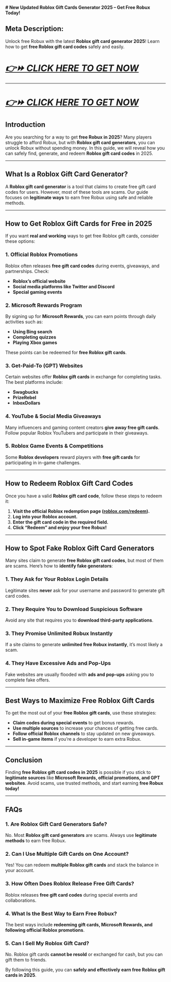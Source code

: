 **# New Updated Roblox Gift Cards Generator 2025 – Get Free Robux Today!**

## **Meta Description:**
Unlock free Robux with the latest **Roblox gift card generator 2025**! Learn how to get **free Roblox gift card codes** safely and easily.

# ***[👉⏩ CLICK HERE TO GET NOW ](https://rosofferzone.com/allgiftcard/)***
---
# ***[👉⏩ CLICK HERE TO GET NOW ](https://rosofferzone.com/allgiftcard/)***

## **Introduction**

Are you searching for a way to get **free Robux in 2025**? Many players struggle to afford Robux, but with **Roblox gift card generators**, you can unlock Robux without spending money. In this guide, we will reveal how you can safely find, generate, and redeem **Roblox gift card codes** in 2025.

---

## **What Is a Roblox Gift Card Generator?**

A **Roblox gift card generator** is a tool that claims to create free gift card codes for users. However, most of these tools are scams. Our guide focuses on **legitimate ways** to earn free Robux using safe and reliable methods.

---

## **How to Get Roblox Gift Cards for Free in 2025**

If you want **real and working** ways to get free Roblox gift cards, consider these options:

### **1. Official Roblox Promotions**
Roblox often releases **free gift card codes** during events, giveaways, and partnerships. Check:
- **Roblox’s official website**
- **Social media platforms like Twitter and Discord**
- **Special gaming events**

### **2. Microsoft Rewards Program**
By signing up for **Microsoft Rewards**, you can earn points through daily activities such as:
- **Using Bing search**
- **Completing quizzes**
- **Playing Xbox games**

These points can be redeemed for **free Roblox gift cards**.

### **3. Get-Paid-To (GPT) Websites**
Certain websites offer **Roblox gift cards** in exchange for completing tasks. The best platforms include:
- **Swagbucks**
- **PrizeRebel**
- **InboxDollars**

### **4. YouTube & Social Media Giveaways**
Many influencers and gaming content creators **give away free gift cards**. Follow popular Roblox YouTubers and participate in their giveaways.

### **5. Roblox Game Events & Competitions**
Some **Roblox developers** reward players with **free gift cards** for participating in in-game challenges.

---

## **How to Redeem Roblox Gift Card Codes**

Once you have a valid **Roblox gift card code**, follow these steps to redeem it:

1. **Visit the official Roblox redemption page ([roblox.com/redeem](https://www.roblox.com/redeem)).**
2. **Log into your Roblox account.**
3. **Enter the gift card code in the required field.**
4. **Click “Redeem” and enjoy your free Robux!**

---

## **How to Spot Fake Roblox Gift Card Generators**

Many sites claim to generate **free Roblox gift card codes**, but most of them are scams. Here’s how to **identify fake generators**:

### **1. They Ask for Your Roblox Login Details**
Legitimate sites **never** ask for your username and password to generate gift card codes.

### **2. They Require You to Download Suspicious Software**
Avoid any site that requires you to **download third-party applications**.

### **3. They Promise Unlimited Robux Instantly**
If a site claims to generate **unlimited free Robux instantly**, it’s most likely a scam.

### **4. They Have Excessive Ads and Pop-Ups**
Fake websites are usually flooded with **ads and pop-ups** asking you to complete fake offers.

---

## **Best Ways to Maximize Free Roblox Gift Cards**

To get the most out of your **free Roblox gift cards**, use these strategies:

- **Claim codes during special events** to get bonus rewards.
- **Use multiple sources** to increase your chances of getting free cards.
- **Follow official Roblox channels** to stay updated on new giveaways.
- **Sell in-game items** if you’re a developer to earn extra Robux.

---

## **Conclusion**

Finding **free Roblox gift card codes in 2025** is possible if you stick to **legitimate sources** like **Microsoft Rewards, official promotions, and GPT websites**. Avoid scams, use trusted methods, and start earning **free Robux today!**

---

## **FAQs**

### **1. Are Roblox Gift Card Generators Safe?**
No. Most **Roblox gift card generators** are scams. Always use **legitimate methods** to earn free Robux.

### **2. Can I Use Multiple Gift Cards on One Account?**
Yes! You can redeem **multiple Roblox gift cards** and stack the balance in your account.

### **3. How Often Does Roblox Release Free Gift Cards?**
Roblox releases **free gift card codes** during special events and collaborations.

### **4. What Is the Best Way to Earn Free Robux?**
The best ways include **redeeming gift cards, Microsoft Rewards, and following official Roblox promotions**.

### **5. Can I Sell My Roblox Gift Card?**
No. Roblox gift cards **cannot be resold** or exchanged for cash, but you can gift them to friends.

By following this guide, you can **safely and effectively earn free Roblox gift cards in 2025**.

